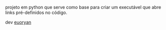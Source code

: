 projeto em python que serve como base para criar um executável que abre links pré-definidos no código.

dev [euoryan](https://euoryan.com)
